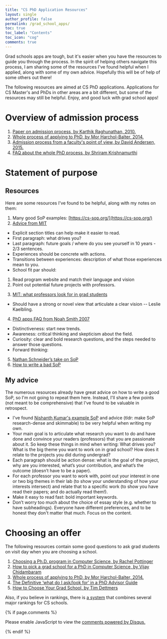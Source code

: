 ```yaml
---
title: "CS PhD Application Resources"
layout: single
author_profile: false
permalink: /grad_school_apps/
toc: true
toc_label: "Contents"
toc_icon: "cog"
comments: true
---
```


Grad schools apps are tough, but it's easier when you have the resources to guide you through the process.
In the spirit of helping others navigate this process, I am sharing some of the resources I've found helpful when I applied, along with some of my own advice. Hopefully this will be of help of some others out there!

The following resources are aimed at CS PhD applications. Applications for CS Master's and PhDs in other areas are a bit different, but some of the resources may still be helpful.
Enjoy, and good luck with grad school apps!

# Overview of admission process
1. [Paper on admission process, by Karthik Raghunathan, 2010.](https://nlp.stanford.edu/~rkarthik/DAGAP.pdf)
2. [Whole process of applying to PhD, by Mor Harchol-Balter, 2014.](http://www.cs.cmu.edu/~harchol/gradschooltalk.pdf)
3. [Admission process from a faculty's point of view, by David Andersen, 2015.](https://da-data.blogspot.com/2015/03/reflecting-on-cs-graduate-admissions.html)
4. [FAQ about the whole PhD process, by Shriram Krishnamurthi](https://parentheticallyspeaking.org/articles/us-cs-phd-faq/)


# Statement of purpose
## Resources
Here are some resources I've found to be helpful, along with my notes on them: 

1. Many good SoP examples: [https://cs-sop.org/](https://cs-sop.org/)
2. [Advice from MIT](https://mitcommlab.mit.edu/eecs/commkit/graduate-school-personal-statement/)
- Explicit section titles can help make it easier to read.
- First paragraph: what drives you?
- Last paragraph: future goals / where do you see yourself in 10 years - 2/3 sentences.
- Experiences should be concrete with actions.
- Transitions between experiences: description of what those experiences mean to you.
- School fit par should:
1) Read program website and match their language and vision 
2) Point out potential future projects with professors.
3. [MIT: what professors look for in grad students](https://www.eecs.mit.edu/academics/graduate-programs/admission-process/what-faculty-members-are-looking-for-in-a-grad-school-application-essay/)
-  Should have a strong or novel view that articulate a clear vision -- Leslie Kaelbling.
4. [PhD apps FAQ from Noah Smith 2007](https://docs.google.com/document/d/1lT-bsIP0GKfh8l5sQnM2hCzzR9prt-QLx16rimUOdIM/edit)
- Distinctiveness: start new trends.
- Awareness: critical thinking and skepticism about the field.
- Curiosity: clear and bold research questions, and the steps needed to answer those questions.
- Forward thinking:
5. [Nathan Schneider’s take on SoP](https://nschneid.medium.com/inside-ph-d-admissions-what-readers-look-for-in-a-statement-of-purpose-3db4e6081f80)
6. [How to write a bad SoP](http://www.cs.cmu.edu/~pavlo/blog/2015/10/how-to-write-a-bad-statement-for-a-computer-science-phd-admissions-application.html)

## My advice
The numerous resources already have great advice on how to write a good SoP, so I'm not going to repeat them here. Instead, I'll share a few points (not meant to be comprehensive) that I've found to be valuable in retrospect.

- I've found [Nishanth Kumar's example SoP](https://nishanthjkumar.com/My-PhD-Statement-of-Purpose/) and advice (tldr: make SoP research-dense and skimmable) to be very helpful when writing my own.
- Your main goal is to articulate what research you want to do and have done and convince your readers (professors) that you are passionate about it. So keep these things in mind when writing: What drives you? What is the big theme you want to work on in grad school? How does it relate to the projects you did during undergrad?
- Each paragraph should be action dense: what is the goal of the project, why are you interested, what’s your contribution, and what’s the outcome (doesn’t have to be a paper).
- For each professor you want to work with, point out your interest in one or two big themes in their lab (to show your understanding of how your interests intersect) and relate that to a specific work (to show you have read their papers; and do actually read them!).
- Make it easy to read fast: bold important keywords.
- Don’t worry too much about the choice of essay style (e.g. whether to have subheadings). Everyone have different preferences, and to be honest they don't matter that much. Focus on the content.


# Choosing an offer
The following resources contain some good questions to ask grad students on visit day when you are choosing a school.
1. [Choosing a Ph.D. program in Computer Science, by Rachel Pottinger](https://www.cs.ubc.ca/~rap/grads.html)
2. [How to pick a grad school for a PhD in Computer Science, by Vijay Chidambaram](https://vijayc.medium.com/how-to-pick-a-grad-school-for-a-phd-in-computer-science-a5ce7dceb246)
3. [Whole process of applying to PhD, by Mor Harchol-Balter, 2014.](http://www.cs.cmu.edu/~harchol/gradschooltalk.pdf)
4. [The Definitive ‘what do I ask/look for’ in a PhD Advisor Guide](https://www.cs.columbia.edu/wp-content/uploads/2019/03/Get-Advisor.pdf)
6. [How to Choose Your Grad School, by Tim Dettmers](https://timdettmers.com/2022/03/13/how-to-choose-your-grad-school/)

Also, if you believe in rankings, there is [a system](https://drafty.cs.brown.edu/csopenrankings/) that combines several major rankings for CS schools.



{% if page.comments %}

<div id="disqus_thread"></div>
<script>
    /**
    *  RECOMMENDED CONFIGURATION VARIABLES: EDIT AND UNCOMMENT THE SECTION BELOW TO INSERT DYNAMIC VALUES FROM YOUR PLATFORM OR CMS.
    *  LEARN WHY DEFINING THESE VARIABLES IS IMPORTANT: https://disqus.com/admin/universalcode/#configuration-variables    */
    
    var disqus_config = function () {
    this.page.url = 'https://zhouzypaul.github.io/grad_school_apps/' ;  // Replace PAGE_URL with your page's canonical URL variable
    this.page.identifier = grad_school_apps; // Replace PAGE_IDENTIFIER with your page's unique identifier variable
    };
    
    (function() { // DON'T EDIT BELOW THIS LINE
    var d = document, s = d.createElement('script');
    s.src = 'https://zhouzypaul.disqus.com/embed.js';
    s.setAttribute('data-timestamp', +new Date());
    (d.head || d.body).appendChild(s);
    })();
</script>
<noscript>Please enable JavaScript to view the <a href="https://disqus.com/?ref_noscript">comments powered by Disqus.</a></noscript>

{% endif %}
